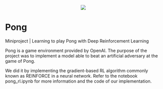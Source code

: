 <p align="center">
  <img src="https://pygame-learning-environment.readthedocs.io/en/latest/_images/pong.gif"/>
</p>

# Pong

Miniproject | Learning to play Pong with Deep Reinforcement Learning

Pong is a game environment provided by OpenAI. The purpose of the project was to implement a model able to beat an artificial adversary at the game of Pong. 

We did it by implementing the gradient-based RL algorithm commonly known as REINFORCE in a neural network. Refer to the notebook pong_rl.ipynb for more information and the code of our implementation.
